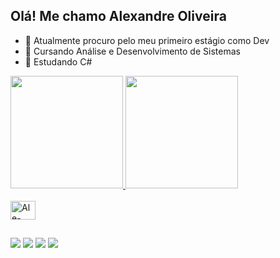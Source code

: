## Olá! Me chamo Alexandre Oliveira

- 🔭 Atualmente procuro pelo meu primeiro estágio como Dev
- 📖 Cursando Análise e Desenvolvimento de Sistemas
- 🌱 Estudando C#

<div>
  <a href="https://github.com/DaviAjudarteLopes">
  <img height="180em" src="https://github-readme-stats.vercel.app/api?username=DaviAjudarteLopes&show_icons=true&theme=transparent"/>
  <img height="180em" src="https://github-readme-stats.vercel.app/api/top-langs/?username=DaviAjudarteLopes&layout=compact&theme=transparent"/>
</div>
    
<div style="display: inline_block"><br>
  <img align="center" alt="Ale-Csharp" height="30" width="40" src="https://cdn.jsdelivr.net/gh/devicons/devicon/icons/csharp/csharp-original.svg"/>
</div>

##

<div>
  <a href=""><img src="https://img.shields.io/badge/WhatsApp-25D366?style=for-the-badge&logo=whatsapp&logoColor=white" target="_blank"></a>
  <a href=""><img src="https://img.shields.io/badge/LinkedIn-0077B5?style=for-the-badge&logo=linkedin&logoColor=white" target="_blank"></a>
  <a href=""><img src="https://img.shields.io/badge/Gmail-D14836?style=for-the-badge&logo=gmail&logoColor=white" target="_blank"></a>
  <a href=""><img src="https://img.shields.io/badge/Instagram-E4405F?style=for-the-badge&logo=instagram&logoColor=white" target="_blank"></a>
</div>
        
